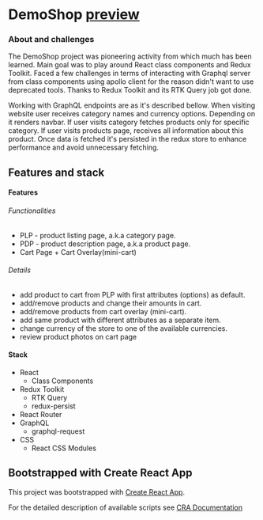 # DemoShop [preview](https://demo-shop-storefront.herokuapp.com/)

### About and challenges
 
 The DemoShop project was pioneering activity from which much has been learned. Main goal was to play around React class components and Redux Toolkit.
 Faced a few challenges in terms of interacting with Graphql server from class components using apollo client for the reason didn't want to use deprecated
 tools. Thanks to Redux Toolkit and its RTK Query job got done. 

Working with GraphQL endpoints are as it's described bellow. When visiting website user receives category names and currency options.
Depending on it renders navbar. If user visits category fetches products only for specific category. If user visits products page, receives all information about this product.
Once data is fetched it's persisted in the redux store to enhance performance and avoid unnecessary fetching.

## Features and stack 

#### Features
  
  ###### Functionalities
  
  * PLP - product listing page, a.k.a category page.
  * PDP - product description page, a.k.a product page. 
  * Cart Page + Cart Overlay(mini-cart)

  ###### Details
  
  * add product to cart from PLP with first attributes (options) as default.
  * add/remove products and change their amounts in cart. 
  * add/remove products from cart overlay (mini-cart).
  * add same product with different attributes as a separate item.
  * change currency of the store to one of the available currencies.
  * review product photos on cart page

#### Stack 

* React
    * Class Components
* Redux Toolkit
   * RTK Query
   * redux-persist
* React Router 
* GraphQL
    * graphql-request
* CSS
    * React CSS Modules



## Bootstrapped with Create React App

This project was bootstrapped with [Create React App](https://github.com/facebook/create-react-app). 

For the detailed description of available scripts see [CRA Documentation](https://create-react-app.dev/docs/available-scripts)


